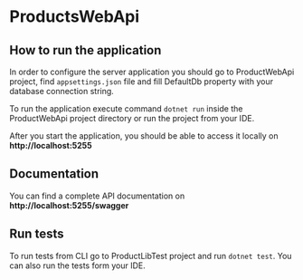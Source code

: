 # ProductsWebApi

## How to run the application

In order to configure the server application you should go to ProductWebApi 
project, find `appsettings.json` file and fill DefaultDb property with
your database connection string.

To run the application execute command `dotnet run` inside the ProductWebApi 
project directory or run the project from your IDE.

After you start the application, you should be able to access it locally on 
**http://localhost:5255**

## Documentation

You can find a complete API documentation on **http://localhost:5255/swagger**

## Run tests

To run tests from CLI go to ProductLibTest project and run `dotnet test`.
You can also run the tests form your IDE.
